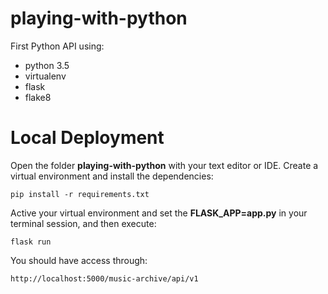 # playing-with-python

First Python API using:

 * python 3.5
 * virtualenv
 * flask
 * flake8
 
# Local Deployment

Open the folder **playing-with-python** with your text editor or IDE. 
Create a virtual environment and install the dependencies:

`pip install -r requirements.txt`

Active your virtual environment and set the **FLASK_APP=app.py** in your terminal session, and then execute:

`flask run`

You should have access through: 

`http://localhost:5000/music-archive/api/v1`
